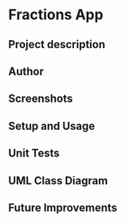# Fractions App

## Project description

## Author

## Screenshots

## Setup and Usage

## Unit Tests

## UML Class Diagram

## Future Improvements
